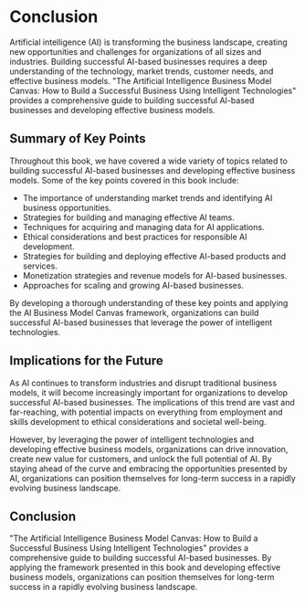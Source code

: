 # Conclusion

Artificial intelligence (AI) is transforming the business landscape, creating new opportunities and challenges for organizations of all sizes and industries. Building successful AI-based businesses requires a deep understanding of the technology, market trends, customer needs, and effective business models. "The Artificial Intelligence Business Model Canvas: How to Build a Successful Business Using Intelligent Technologies" provides a comprehensive guide to building successful AI-based businesses and developing effective business models.

Summary of Key Points
---------------------

Throughout this book, we have covered a wide variety of topics related to building successful AI-based businesses and developing effective business models. Some of the key points covered in this book include:

* The importance of understanding market trends and identifying AI business opportunities.
* Strategies for building and managing effective AI teams.
* Techniques for acquiring and managing data for AI applications.
* Ethical considerations and best practices for responsible AI development.
* Strategies for building and deploying effective AI-based products and services.
* Monetization strategies and revenue models for AI-based businesses.
* Approaches for scaling and growing AI-based businesses.

By developing a thorough understanding of these key points and applying the AI Business Model Canvas framework, organizations can build successful AI-based businesses that leverage the power of intelligent technologies.

Implications for the Future
---------------------------

As AI continues to transform industries and disrupt traditional business models, it will become increasingly important for organizations to develop successful AI-based businesses. The implications of this trend are vast and far-reaching, with potential impacts on everything from employment and skills development to ethical considerations and societal well-being.

However, by leveraging the power of intelligent technologies and developing effective business models, organizations can drive innovation, create new value for customers, and unlock the full potential of AI. By staying ahead of the curve and embracing the opportunities presented by AI, organizations can position themselves for long-term success in a rapidly evolving business landscape.

Conclusion
----------

"The Artificial Intelligence Business Model Canvas: How to Build a Successful Business Using Intelligent Technologies" provides a comprehensive guide to building successful AI-based businesses. By applying the framework presented in this book and developing effective business models, organizations can position themselves for long-term success in a rapidly evolving business landscape.